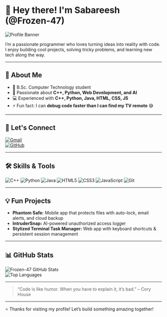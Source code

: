 # 👋 Hey there! I'm Sabareesh (@Frozen-47)  

![Profile Banner](https://img.shields.io/badge/Welcome-To-My-Profile-blue?style=for-the-badge&logo=github)  

I’m a passionate programmer who loves turning ideas into reality with code. I enjoy building cool projects, solving tricky problems, and learning new tech along the way.  

---

## 🚀 About Me
- 🌱 B.Sc. Computer Technology student  
- 👀 Passionate about **C++, Python, Web Development, and AI**  
- 💻 Experienced with **C++, Python, Java, HTML, CSS, JS**  
- ⚡ Fun fact: I can **debug code faster than I can find my TV remote** 😅  

---

## 🤝 Let's Connect
[![Gmail](https://img.shields.io/badge/-Email-c14438?style=flat-square&logo=gmail&logoColor=white)](mailto:sabareeshgm47@gmail.com)  
[![GitHub](https://img.shields.io/badge/-GitHub-181717?style=flat-square&logo=github&logoColor=white)](https://github.com/Frozen-47)  

---

## 🛠️ Skills & Tools
![C++](https://img.shields.io/badge/C++-00599C?style=for-the-badge&logo=c%2B%2B&logoColor=white)
![Python](https://img.shields.io/badge/Python-3776AB?style=for-the-badge&logo=python&logoColor=white)
![Java](https://img.shields.io/badge/Java-007396?style=for-the-badge&logo=java&logoColor=white)
![HTML5](https://img.shields.io/badge/HTML5-E34F26?style=for-the-badge&logo=html5&logoColor=white)
![CSS3](https://img.shields.io/badge/CSS3-1572B6?style=for-the-badge&logo=css3&logoColor=white)
![JavaScript](https://img.shields.io/badge/JavaScript-F7DF1E?style=for-the-badge&logo=javascript&logoColor=black)
![Git](https://img.shields.io/badge/Git-F05032?style=for-the-badge&logo=git&logoColor=white)  

---

## 💡 Fun Projects
- **Phantom Safe:** Mobile app that protects files with auto-lock, email alerts, and cloud backup  
- **IntruderSnap:** AI-powered unauthorized access logger  
- **Stylized Terminal Task Manager:** Web app with keyboard shortcuts & persistent session management  

---

## 📊 GitHub Stats
![Frozen-47 GitHub Stats](https://github-readme-stats.vercel.app/api?username=Frozen-47&show_icons=true&theme=dark&hide_border=true)  
![Top Languages](https://github-readme-stats.vercel.app/api/top-langs/?username=Frozen-47&layout=compact&theme=dark&hide_border=true)  

---

> “Code is like humor. When you have to explain it, it’s bad.” – Cory House  

---

⭐ Thanks for visiting my profile! Let’s build something amazing together!
